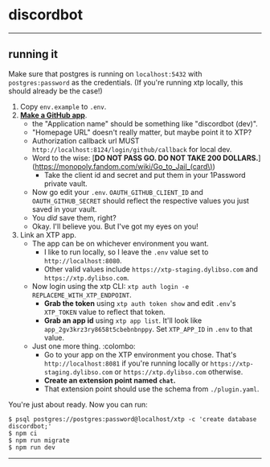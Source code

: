 # discordbot
---

## running it

Make sure that postgres is running on `localhost:5432` with `postgres:password`
as the credentials. (If you're running xtp locally, this should already be the
case!)

1. Copy `env.example` to `.env`.
2. **[Make a GitHub app](https://github.com/settings/applications/new)**.
    - the "Application name" should be something like "discordbot (dev)".
    - "Homepage URL" doesn't really matter, but maybe point it to XTP?
    - Authorization callback url MUST `http://localhost:8124/login/github/callback` for local dev.
    - Word to the wise: [**DO NOT PASS GO. DO NOT TAKE 200 DOLLARS.**](https://monopoly.fandom.com/wiki/Go_to_Jail_(card\))
        - Take the client id and secret and put them in your 1Password private vault.
    - Now go edit your `.env`. `OAUTH_GITHUB_CLIENT_ID` and `OAUTH_GITHUB_SECRET` should reflect the respective values you just saved in your vault.
    - You _did_ save them, right?
    - Okay. I'll believe you. But I've got my eyes on you!
3. Link an XTP app.
    - The app can be on whichever environment you want.
        - I like to run locally, so I leave the `.env` value set to `http://localhost:8080`.
        - Other valid values include `https://xtp-staging.dylibso.com` and `https://xtp.dylibso.com`.
    - Now login using the xtp CLI: `xtp auth login -e REPLACEME_WITH_XTP_ENDPOINT`.
        - **Grab the token** using `xtp auth token show` and edit `.env`'s `XTP_TOKEN` value to reflect that token.
        - **Grab an app id** using `xtp app list`. It'll look like `app_2gv3krz3ry8658t5cbebnbnppy`. Set `XTP_APP_ID` in `.env` to that value.
    - Just one more thing. :colombo:
        - Go to your app on the XTP environment you chose. That's `http://localhost:8081` if you're running locally
          or `https://xtp-staging.dylibso.com` or `https://xtp.dylibso.com` otherwise.
        - **Create an extension point named `chat`.**
        - That extension point should use the schema from `./plugin.yaml`.

You're just about ready. Now you can run:

```
$ psql postgres://postgres:password@localhost/xtp -c 'create database discordbot;'
$ npm ci
$ npm run migrate
$ npm run dev
```

---


